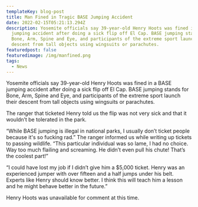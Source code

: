 ```yaml
---
templateKey: blog-post
title: Man Fined in Tragic BASE Jumping Accident
date: 2022-02-15T05:21:13.294Z
description: Yosemite officials say 39-year-old Henry Hoots was fined in a BASE
  jumping accident after doing a sick flip off El Cap. BASE jumping stands for
  Bone, Arm, Spine and Eye, and participants of the extreme sport launch their
  descent from tall objects using wingsuits or parachutes.
featuredpost: false
featuredimage: /img/manfined.png
tags:
  - News
---
```

Yosemite officials say 39-year-old Henry Hoots was fined in a BASE jumping accident after doing a sick flip off El Cap. BASE jumping stands for Bone, Arm, Spine and Eye, and participants of the extreme sport launch their descent from tall objects using wingsuits or parachutes.



The ranger that ticketed Henry told us the flip was not very sick and that it wouldn’t be tolerated in the park.



“While BASE jumping is illegal in national parks, I usually don’t ticket people because it's so fucking rad.” The ranger informed us while writing up tickets to passing wildlife. “This particular individual was so lame, I had no choice. Way too much flailing and screaming. He didn’t even pull his chute! That’s the coolest part!”



“I could have lost my job if I didn’t give him a $5,000 ticket. Henry was an experienced jumper with over fifteen and a half jumps under his belt. Experts like Henry should know better. I think this will teach him a lesson and he might behave better in the future.”



Henry Hoots was unavailable for comment at this time.